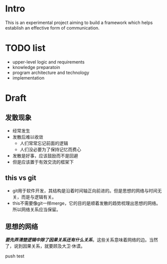 # Intro
This is an experimental project aiming to build a framework which helps establish an effective form of communication.

# TODO list
- upper-level logic and requirements
- knowledge preparatoin
- program architecture and technology
- implementation

# Draft

## 发散现象

- 经常发生
- 发散后难以收敛
  - 人们常常忘记前面的逻辑
  - 人们没必要为了保持记忆而费心
- 发散是好事，应该鼓励而不是回避
- 但是应该置于有效交流的框架下

## this vs git

- git用于软件开发，其结构是沿着时间轴正向前进的。但是思想的网络与时间无关，而是与逻辑有关。
- this不需要像git一样merge，它的目的是顺着发散的趋势梳理出思想的网络。所以网络关系应当保留。

## 思想的网络

***要先弄清楚逻辑中除了因果关系还有什么关系***，这些关系意味着网络的边。当然了，说到因果关系，就要顾及大卫·休谟。

push test